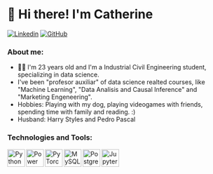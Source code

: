 # 👋 Hi there! I'm Catherine

[![Linkedin](https://img.shields.io/badge/-LinkedIn-blue?style=flat&logo=Linkedin&logoColor=white)](https://www.linkedin.com/in/catherine-benavides-mena-119a85230/)
[![GitHub](https://img.shields.io/badge/-GitHub-black?style=flat&logo=GitHub&logoColor=white)](https://github.com/cathylamusarana)

### About me:

- 👩‍🎓 I'm 23 years old and I'm a Industrial Civil Engineering student, specializing in data science.
- I've been "profesor auxiliar" of data science realted courses, like "Machine Learning", "Data Analisis and Causal Inference" and "Marketing Engeneering". 
- Hobbies: Playing with my dog, playing videogames with friends, spending time with family and reading. :)
- Husband: Harry Styles and Pedro Pascal


### Technologies and Tools:
<img align="left" title="Python" alt="Python" width="40px" src="https://www.vectorlogo.zone/logos/python/python-icon.svg" />
<img align="left" title="Power BI" alt="Power BI" width="40px" src="https://www.vectorlogo.zone/logos/microsoft_powerbi/microsoft_powerbi-icon.svg" />
<img align="left" title="PyTorch" alt="PyTorch" width="40px" src="https://www.vectorlogo.zone/logos/pytorch/pytorch-icon.svg" />
<img align="left" title="MySQL" alt="MySQL" width="40px" src="https://www.vectorlogo.zone/logos/mysql/mysql-icon.svg" />
<img align="left" title="PostgreSQL" alt="PostgreSQL" width="40px" src="https://www.vectorlogo.zone/logos/postgresql/postgresql-icon.svg" />
<img align="left" title="Jupyter" alt="Jupyter" width="40px" src="https://www.vectorlogo.zone/logos/jupyter/jupyter-icon.svg" />

